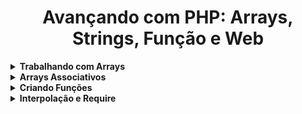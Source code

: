 <h1 align="center">Avançando com PHP: Arrays, Strings, Função e Web</h1>

<details>
  <summary><strong>Trabalhando com Arrays</strong></summary>
  <br/>
  <ul>
    <li><a href="https://github.com/lucasrmagalhaes/learning-php/blob/main/php-avancando/listas.php">Lista de Dados</a></li>
    <li><a href="https://github.com/lucasrmagalhaes/learning-php/blob/main/php-avancando/loop-lista.php">Loops em Listas</a></li>
</details>

<details>
  <summary><strong>Arrays Associativos</strong></summary>
  <br/>
  <ul>
    <li><a href="https://github.com/lucasrmagalhaes/learning-php/blob/main/php-avancando/contas-correntes.php">Várias Informações</a></li>
    <li><a href="https://github.com/lucasrmagalhaes/learning-php/blob/main/php-avancando/foreach.php">Foreach</a></li>
    <li><a href="https://github.com/lucasrmagalhaes/learning-php/blob/main/php-avancando/adicionando-dados.php">Adicionando Dados</a></li>
    <li><a href="https://github.com/lucasrmagalhaes/learning-php/blob/main/php-avancando/tipos-chaves.php">Tipos nas Chaves</a></li>
</details>

<details>
  <summary><strong>Criando Funções</strong></summary>
  <br/>
  <ul>
    <li><a href="https://github.com/lucasrmagalhaes/learning-php/blob/main/php-avancando/banco.php">Banco - Saque e Depósito</a></li>
</details>

<details>
  <summary><strong>Interpolação e Require</strong></summary>
  <br/>
  <ul>
    <li><a href="https://github.com/lucasrmagalhaes/learning-php/blob/main/php-avancando/banco.php">Banco</a></li>
    <li><a href="https://github.com/lucasrmagalhaes/learning-php/blob/main/php-avancando/funcoes.php">Funções</a></li>
</details>